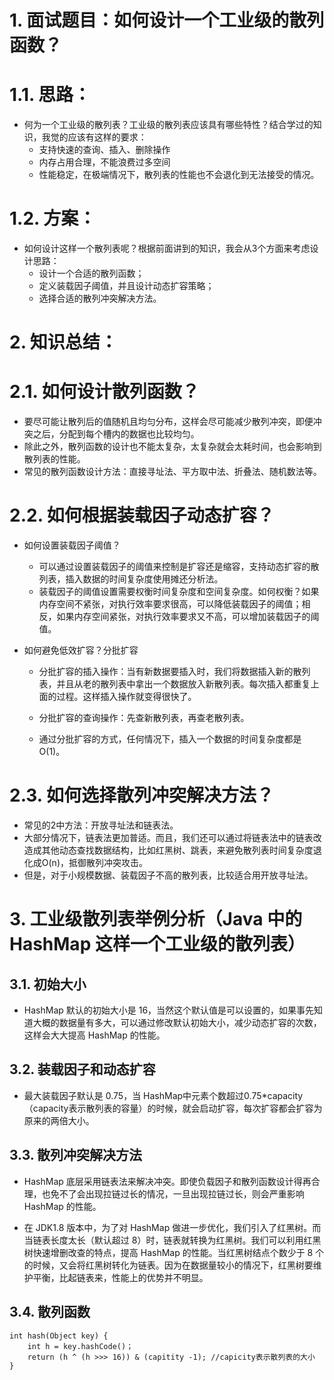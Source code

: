 # 1. 面试题目：如何设计一个工业级的散列函数？
# 1.1. 思路：
- 何为一个工业级的散列表？工业级的散列表应该具有哪些特性？结合学过的知识，我觉的应该有这样的要求：
    - 支持快速的查询、插入、删除操作
    - 内存占用合理，不能浪费过多空间
    - 性能稳定，在极端情况下，散列表的性能也不会退化到无法接受的情况。

# 1.2. 方案：
- 如何设计这样一个散列表呢？根据前面讲到的知识，我会从3个方面来考虑设计思路：
    - 设计一个合适的散列函数；
    - 定义装载因子阈值，并且设计动态扩容策略；
    - 选择合适的散列冲突解决方法。


# 2. 知识总结：
# 2.1. 如何设计散列函数？
- 要尽可能让散列后的值随机且均匀分布，这样会尽可能减少散列冲突，即便冲突之后，分配到每个槽内的数据也比较均匀。
- 除此之外，散列函数的设计也不能太复杂，太复杂就会太耗时间，也会影响到散列表的性能。
- 常见的散列函数设计方法：直接寻址法、平方取中法、折叠法、随机数法等。

# 2.2. 如何根据装载因子动态扩容？
- 如何设置装载因子阈值？
    - 可以通过设置装载因子的阈值来控制是扩容还是缩容，支持动态扩容的散列表，插入数据的时间复杂度使用摊还分析法。
    - 装载因子的阈值设置需要权衡时间复杂度和空间复杂度。如何权衡？如果内存空间不紧张，对执行效率要求很高，可以降低装载因子的阈值；相反，如果内存空间紧张，对执行效率要求又不高，可以增加装载因子的阈值。

- 如何避免低效扩容？分批扩容
    - 分批扩容的插入操作：当有新数据要插入时，我们将数据插入新的散列表，并且从老的散列表中拿出一个数据放入新散列表。每次插入都重复上面的过程。这样插入操作就变得很快了。
    
    - 分批扩容的查询操作：先查新散列表，再查老散列表。
    - 通过分批扩容的方式，任何情况下，插入一个数据的时间复杂度都是O(1)。

# 2.3. 如何选择散列冲突解决方法？
- 常见的2中方法：开放寻址法和链表法。
- 大部分情况下，链表法更加普适。而且，我们还可以通过将链表法中的链表改造成其他动态查找数据结构，比如红黑树、跳表，来避免散列表时间复杂度退化成O(n)，抵御散列冲突攻击。
- 但是，对于小规模数据、装载因子不高的散列表，比较适合用开放寻址法。


# 3. 工业级散列表举例分析（Java 中的 HashMap 这样一个工业级的散列表）

## 3.1. 初始大小
- HashMap 默认的初始大小是 16，当然这个默认值是可以设置的，如果事先知道大概的数据量有多大，可以通过修改默认初始大小，减少动态扩容的次数，这样会大大提高 HashMap 的性能。

## 3.2. 装载因子和动态扩容
- 最大装载因子默认是 0.75，当 HashMap中元素个数超过0.75*capacity（capacity表示散列表的容量）的时候，就会启动扩容，每次扩容都会扩容为原来的两倍大小。


## 3.3. 散列冲突解决方法
- HashMap 底层采用链表法来解决冲突。即使负载因子和散列函数设计得再合理，也免不了会出现拉链过长的情况，一旦出现拉链过长，则会严重影响 HashMap 的性能。

- 在 JDK1.8 版本中，为了对 HashMap 做进一步优化，我们引入了红黑树。而当链表长度太长（默认超过 8）时，链表就转换为红黑树。我们可以利用红黑树快速增删改查的特点，提高 HashMap 的性能。当红黑树结点个数少于 8 个的时候，又会将红黑树转化为链表。因为在数据量较小的情况下，红黑树要维护平衡，比起链表来，性能上的优势并不明显。

## 3.4. 散列函数
```
int hash(Object key) {
    int h = key.hashCode()；
    return (h ^ (h >>> 16)) & (capitity -1); //capicity表示散列表的大小
}
```


